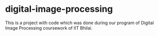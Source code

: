 # digital-image-processing
This is a project with code which was done during our program of Digital Image Processing coursework of IIT Bhilai.

